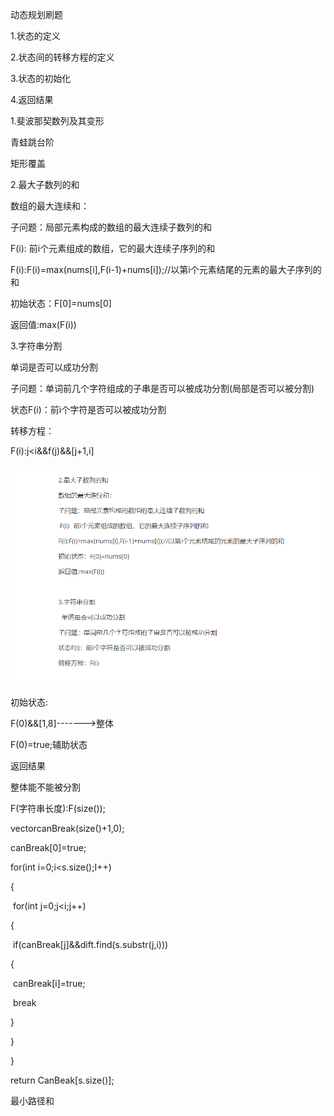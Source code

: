动态规划刷题 

1.状态的定义

2.状态间的转移方程的定义

3.状态的初始化

4.返回结果 

1.斐波那契数列及其变形

青蛙跳台阶

矩形覆盖





2.最大子数列的和

数组的最大连续和：

子问题：局部元素构成的数组的最大连续子数列的和

 F(i):  前i个元素组成的数组，它的最大连续子序列的和

F(i):F(i)=max(nums[i],F(i-1)+nums[i]);//以第i个元素结尾的元素的最大子序列的和

初始状态：F[0]=nums[0]

返回值:max(F(i))



3.字符串分割

  单词是否可以成功分割

子问题：单词前几个字符组成的子串是否可以被成功分割(局部是否可以被分割)

状态F(i)：前i个字符是否可以被成功分割

转移方程：

F(i):j<i&&f(j)&&[j+1,i]

![image-20210905215718946](https://raw.githubusercontent.com/qingyan520/Cloud_img/master/img/image-20210905215718946.png)

初始状态:

F(0)&&[1,8]------->整体

F(0)=true;辅助状态

返回结果

整体能不能被分割

F(字符串长度):F(size());

vector<bool>canBreak(size()+1,0);

canBreak[0]=true;

for(int i=0;i<s.size();I++)

{

​	for(int j=0;j<i;j++)

{

​		if(canBreak[j]&&dift.find(s.substr(j,i)))

{

​		canBreak[i]=true;

​		break

}

}

}

return CanBeak[s.size()];



最小路径和

